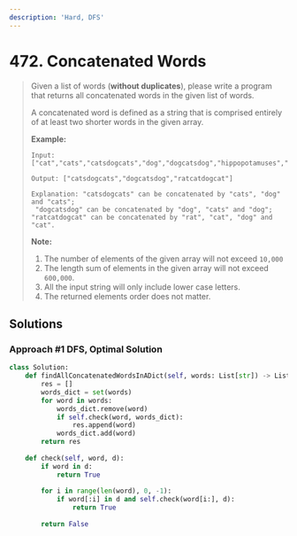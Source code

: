 ```yaml
---
description: 'Hard, DFS'
---
```


# 472. Concatenated Words

> Given a list of words \(**without duplicates**\), please write a program that returns all concatenated words in the given list of words.
>
> A concatenated word is defined as a string that is comprised entirely of at least two shorter words in the given array.
>
> **Example:**  
>
>
> ```text
> Input: ["cat","cats","catsdogcats","dog","dogcatsdog","hippopotamuses","rat","ratcatdogcat"]
>
> Output: ["catsdogcats","dogcatsdog","ratcatdogcat"]
>
> Explanation: "catsdogcats" can be concatenated by "cats", "dog" and "cats"; 
>  "dogcatsdog" can be concatenated by "dog", "cats" and "dog"; 
> "ratcatdogcat" can be concatenated by "rat", "cat", "dog" and "cat".
> ```
>
> **Note:**  
>
>
> 1. The number of elements of the given array will not exceed `10,000`
> 2. The length sum of elements in the given array will not exceed `600,000`.
> 3. All the input string will only include lower case letters.
> 4. The returned elements order does not matter.

## Solutions

### Approach \#1 DFS, Optimal Solution

```python
class Solution:
    def findAllConcatenatedWordsInADict(self, words: List[str]) -> List[str]:
        res = []
        words_dict = set(words)
        for word in words:
            words_dict.remove(word)
            if self.check(word, words_dict):
                res.append(word)
            words_dict.add(word)
        return res
    
    def check(self, word, d):
        if word in d:
            return True
        
        for i in range(len(word), 0, -1):
            if word[:i] in d and self.check(word[i:], d):
                return True
        
        return False
```

